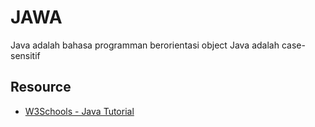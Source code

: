 # JAWA
Java adalah bahasa programman berorientasi object
Java adalah case-sensitif

## Resource
- [W3Schools - Java Tutorial](https://www.w3schools.com/java/default.asp)
